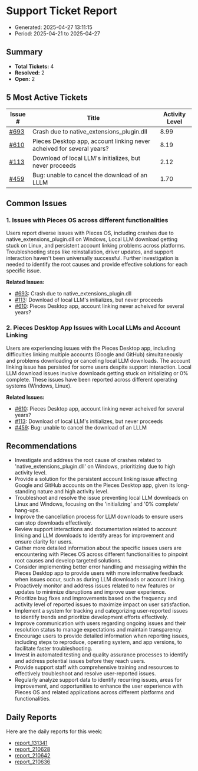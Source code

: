 # Support Ticket Report
- Generated: 2025-04-27 13:11:15
- Period: 2025-04-21 to 2025-04-27

## Summary
- **Total Tickets:** 4
- **Resolved:** 2
- **Open:** 2

## 5 Most Active Tickets
| Issue # | Title | Activity Level |
|---------|-------|----------------|
| [#693](https://github.com/pieces-app/support/issues/693) | Crash due to native_extensions_plugin.dll | 8.99 |
| [#610](https://github.com/pieces-app/support/issues/610) | Pieces Desktop app, account linking never acheived for several years? | 8.19 |
| [#113](https://github.com/pieces-app/support/issues/113) | Download of local LLM's initializes, but never proceeds  | 2.12 |
| [#459](https://github.com/pieces-app/support/issues/459) | Bug: unable to cancel the download of an LLLM | 1.70 |

## Common Issues
### 1. Issues with Pieces OS across different functionalities
Users report diverse issues with Pieces OS, including crashes due to native_extensions_plugin.dll on Windows, Local LLM download getting stuck on Linux, and persistent account linking problems across platforms. Troubleshooting steps like reinstallation, driver updates, and support interaction haven't been universally successful.  Further investigation is needed to identify the root causes and provide effective solutions for each specific issue.

**Related Issues:**
- [#693](https://github.com/pieces-app/support/issues/693): Crash due to native_extensions_plugin.dll
- [#113](https://github.com/pieces-app/support/issues/113): Download of local LLM's initializes, but never proceeds 
- [#610](https://github.com/pieces-app/support/issues/610): Pieces Desktop app, account linking never acheived for several years?

### 2. Pieces Desktop App Issues with Local LLMs and Account Linking
Users are experiencing issues with the Pieces Desktop app, including difficulties linking multiple accounts (Google and GitHub) simultaneously and problems downloading or canceling local LLM downloads.  The account linking issue has persisted for some users despite support interaction.  Local LLM download issues involve downloads getting stuck on initializing or 0% complete.  These issues have been reported across different operating systems (Windows, Linux).

**Related Issues:**
- [#610](https://github.com/pieces-app/support/issues/610): Pieces Desktop app, account linking never acheived for several years?
- [#113](https://github.com/pieces-app/support/issues/113): Download of local LLM's initializes, but never proceeds 
- [#459](https://github.com/pieces-app/support/issues/459): Bug: unable to cancel the download of an LLLM


## Recommendations
- Investigate and address the root cause of crashes related to 'native_extensions_plugin.dll' on Windows, prioritizing due to high activity level.
- Provide a solution for the persistent account linking issue affecting Google and GitHub accounts on the Pieces Desktop app, given its long-standing nature and high activity level.
- Troubleshoot and resolve the issue preventing local LLM downloads on Linux and Windows, focusing on the 'initializing' and '0% complete' hang-ups.
- Improve the cancellation process for LLM downloads to ensure users can stop downloads effectively.
- Review support interactions and documentation related to account linking and LLM downloads to identify areas for improvement and ensure clarity for users.
- Gather more detailed information about the specific issues users are encountering with Pieces OS across different functionalities to pinpoint root causes and develop targeted solutions.
- Consider implementing better error handling and messaging within the Pieces Desktop app to provide users with more informative feedback when issues occur, such as during LLM downloads or account linking.
- Proactively monitor and address issues related to new features or updates to minimize disruptions and improve user experience.
- Prioritize bug fixes and improvements based on the frequency and activity level of reported issues to maximize impact on user satisfaction.
- Implement a system for tracking and categorizing user-reported issues to identify trends and prioritize development efforts effectively.
- Improve communication with users regarding ongoing issues and their resolution status to manage expectations and maintain transparency.
- Encourage users to provide detailed information when reporting issues, including steps to reproduce, operating system, and app versions, to facilitate faster troubleshooting.
- Invest in automated testing and quality assurance processes to identify and address potential issues before they reach users.
- Provide support staff with comprehensive training and resources to effectively troubleshoot and resolve user-reported issues.
- Regularly analyze support data to identify recurring issues, areas for improvement, and opportunities to enhance the user experience with Pieces OS and related applications across different platforms and functionalities. 

## Daily Reports
Here are the daily reports for this week:

- [report_131341](daily/2025-04-22/report_131341.md)
- [report_210628](daily/2025-04-22/report_210628.md)
- [report_210642](daily/2025-04-23/report_210642.md)
- [report_210636](daily/2025-04-24/report_210636.md)

